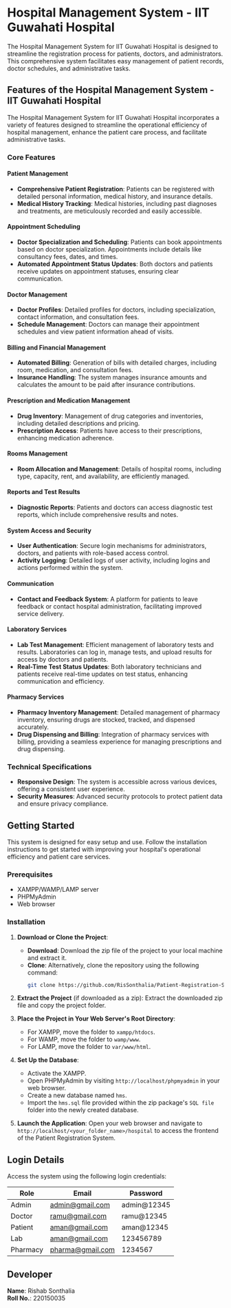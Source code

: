 # Hospital Management System - IIT Guwahati Hospital

The Hospital Management System for IIT Guwahati Hospital is designed to streamline the registration process for patients, doctors, and administrators. This comprehensive system facilitates easy management of patient records, doctor schedules, and administrative tasks.

## Features of the Hospital Management System - IIT Guwahati Hospital

The Hospital Management System for IIT Guwahati Hospital incorporates a variety of features designed to streamline the operational efficiency of hospital management, enhance the patient care process, and facilitate administrative tasks.

### Core Features

#### Patient Management
- **Comprehensive Patient Registration**: Patients can be registered with detailed personal information, medical history, and insurance details.
- **Medical History Tracking**: Medical histories, including past diagnoses and treatments, are meticulously recorded and easily accessible.

#### Appointment Scheduling
- **Doctor Specialization and Scheduling**: Patients can book appointments based on doctor specialization. Appointments include details like consultancy fees, dates, and times.
- **Automated Appointment Status Updates**: Both doctors and patients receive updates on appointment statuses, ensuring clear communication.

#### Doctor Management
- **Doctor Profiles**: Detailed profiles for doctors, including specialization, contact information, and consultation fees.
- **Schedule Management**: Doctors can manage their appointment schedules and view patient information ahead of visits.

#### Billing and Financial Management
- **Automated Billing**: Generation of bills with detailed charges, including room, medication, and consultation fees.
- **Insurance Handling**: The system manages insurance amounts and calculates the amount to be paid after insurance contributions.

#### Prescription and Medication Management
- **Drug Inventory**: Management of drug categories and inventories, including detailed descriptions and pricing.
- **Prescription Access**: Patients have access to their prescriptions, enhancing medication adherence.

#### Rooms Management
- **Room Allocation and Management**: Details of hospital rooms, including type, capacity, rent, and availability, are efficiently managed.

#### Reports and Test Results
- **Diagnostic Reports**: Patients and doctors can access diagnostic test reports, which include comprehensive results and notes.

#### System Access and Security
- **User Authentication**: Secure login mechanisms for administrators, doctors, and patients with role-based access control.
- **Activity Logging**: Detailed logs of user activity, including logins and actions performed within the system.

#### Communication
- **Contact and Feedback System**: A platform for patients to leave feedback or contact hospital administration, facilitating improved service delivery.

#### Laboratory Services
- **Lab Test Management**: Efficient management of laboratory tests and results. Laboratories can log in, manage tests, and upload results for access by doctors and patients.
- **Real-Time Test Status Updates**: Both laboratory technicians and patients receive real-time updates on test status, enhancing communication and efficiency.

#### Pharmacy Services
- **Pharmacy Inventory Management**: Detailed management of pharmacy inventory, ensuring drugs are stocked, tracked, and dispensed accurately.
- **Drug Dispensing and Billing**: Integration of pharmacy services with billing, providing a seamless experience for managing prescriptions and drug dispensing.

### Technical Specifications

- **Responsive Design**: The system is accessible across various devices, offering a consistent user experience.
- **Security Measures**: Advanced security protocols to protect patient data and ensure privacy compliance.

## Getting Started

This system is designed for easy setup and use. Follow the installation instructions to get started with improving your hospital's operational efficiency and patient care services.

### Prerequisites

- XAMPP/WAMP/LAMP server
- PHPMyAdmin
- Web browser

### Installation

1. **Download or Clone the Project**:
   - **Download**: Download the zip file of the project to your local machine and extract it.
   - **Clone**: Alternatively, clone the repository using the following command:
     ```sh
     git clone https://github.com/RisSonthalia/Patient-Registration-System.git
     ```

2. **Extract the Project** (if downloaded as a zip):
   Extract the downloaded zip file and copy the project folder.

3. **Place the Project in Your Web Server's Root Directory**:
   - For XAMPP, move the folder to `xampp/htdocs`.
   - For WAMP, move the folder to `wamp/www`.
   - For LAMP, move the folder to `var/www/html`.

4. **Set Up the Database**:
   - Activate the XAMPP.
   - Open PHPMyAdmin by visiting `http://localhost/phpmyadmin` in your web browser.
   - Create a new database named `hms`.
   - Import the `hms.sql` file provided within the zip package's `SQL file` folder into the newly created database.

5. **Launch the Application**:
   Open your web browser and navigate to `http://localhost/<your_folder_name>/hospital` to access the frontend of the Patient Registration System.

## Login Details

Access the system using the following login credentials:

| Role     | Email            | Password   |
|----------|------------------|------------|
| Admin    | admin@gmail.com  | admin@12345|
| Doctor   | ramu@gmail.com   | ramu@12345 |
| Patient  | aman@gmail.com   | aman@12345 |
| Lab      | aman@gmail.com   | 123456789  |
| Pharmacy | pharma@gmail.com | 1234567    |

## Developer

**Name**: Rishab Sonthalia  
**Roll No.**: 220150035
